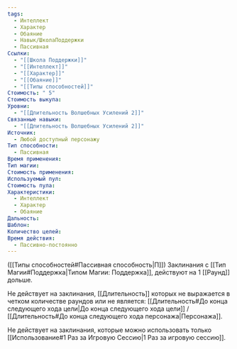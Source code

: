 ```yaml
---
tags:
  - Интеллект
  - Характер
  - Обаяние
  - Навык/ШколаПоддержки
  - Пассивная
Ссылки:
  - "[[Школа Поддержки]]"
  - "[[Интеллект]]"
  - "[[Характер]]"
  - "[[Обаяние]]"
  - "[[Типы способностей]]"
Стоимость: " 5"
Стоимость выкупа: 
Уровни:
  - "[[Длительность Волшебных Усилений 2]]"
Связанные навыки:
  - "[[Длительность Волшебных Усилений 2]]"
Источник:
  - Любой доступный персонажу
Тип способности:
  - Пассивная
Время применения: 
Тип магии: 
Стоимость применения: 
Используемый пул: 
Стоимость пула: 
Характеристики:
  - Интеллект
  - Характер
  - Обаяние
Дальность: 
Шаблон: 
Количество целей: 
Время действия:
  - Пассивно-постоянно
---
```

([[Типы способностей#Пассивная способность|П]]) Заклинания с [[Тип Магии#Поддержка|Типом Магии: Поддержка]], действуют на 1 [[Раунд]] дольше. 

Не действует на заклинания, [[Длительность]] которых не выражается в четком количестве раундов или не является: [[Длительность#До конца следующего хода цели|До конца следующего хода цели]] / [[Длительность#До конца следующего хода персонажа|Персонажа]].

Не действует на заклинания, которые можно использовать только [[Использование#1 Раз за Игровую Сессию|1 Раз за игровую сессию]]. 